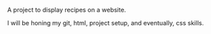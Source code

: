 A project to display recipes on a website.

I will be honing my git, html, project setup, and eventually, css skills.